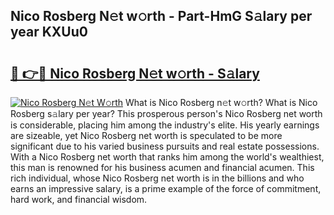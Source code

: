 ## Nico Rosberg N𝚎t w𝚘rth - Part-HmG S𝚊lary per year KXUu0

# <h2><a href="http://gc585t.nevu.top/?p=Nico+Rosberg">🔗 👉🔴 Nico Rosberg N𝚎t w𝚘rth - S𝚊lary</a></h2>

[![Nico Rosberg N𝚎t W𝚘rth](https://i.imgur.com/Oavwk0R.jpeg)](http://gc585t.nevu.top/?p=Nico+Rosberg)
What is Nico Rosberg n𝚎t w𝚘rth? What is Nico Rosberg s𝚊lary per year?
This prosperous person's Nico Rosberg net worth is considerable, placing him among the industry's elite. His yearly earnings are sizeable, yet Nico Rosberg net worth is speculated to be more significant due to his varied business pursuits and real estate possessions. With a Nico Rosberg net worth that ranks him among the world's wealthiest, this man is renowned for his business acumen and financial acumen. This rich individual, whose Nico Rosberg net worth is in the billions and who earns an impressive salary, is a prime example of the force of commitment, hard work, and financial wisdom.
